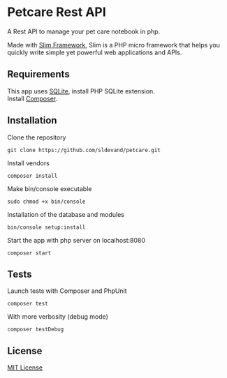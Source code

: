# Petcare Rest API
A Rest API to manage your pet care notebook in php.

Made with [Slim Framework](https://www.slimframework.com),
Slim is a PHP micro framework that helps you quickly write simple yet powerful web applications and APIs. 

## Requirements
This app uses [SQLite](https://sqlite.org/index.html), install PHP SQLite extension.  
Install [Composer](https://getcomposer.org).

## Installation

Clone the repository
```
git clone https://github.com/sldevand/petcare.git
```
Install vendors
```
composer install
```
Make bin/console executable
```
sudo chmod +x bin/console
```
Installation of the database and modules
```
bin/console setup:install
```
Start the app with php server on localhost:8080
```
composer start
```

## Tests
Launch tests with Composer and PhpUnit
```
composer test
```
With more verbosity (debug mode)
```
composer testDebug
```

## License
[MIT License](LICENSE.md)
